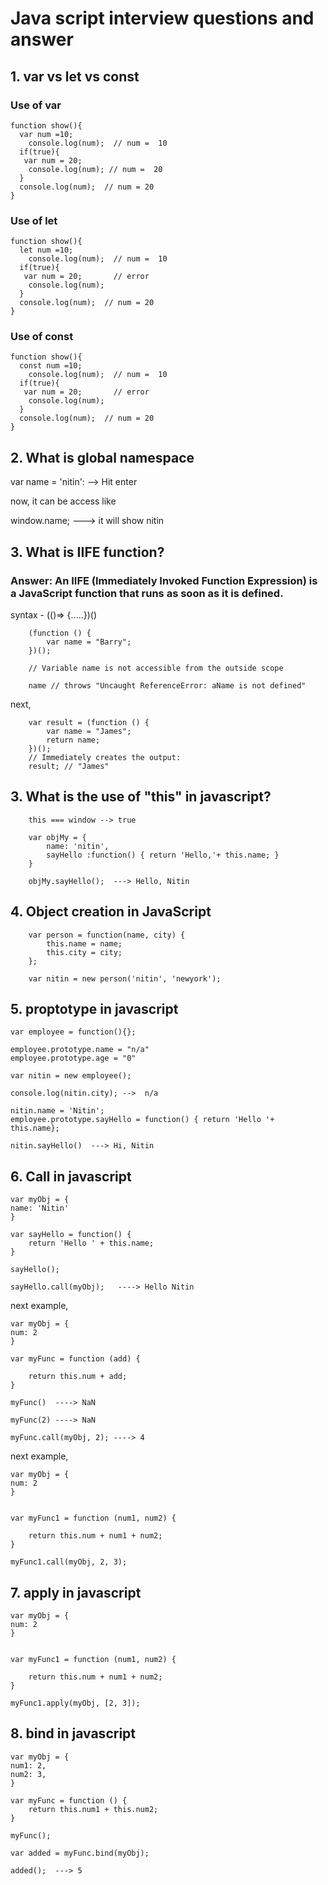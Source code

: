 # Java script interview questions and answer

## 1. var vs let vs const

### Use of var

    function show(){
      var num =10;
        console.log(num);  // num =  10
      if(true){
       var num = 20;
        console.log(num); // num =  20
      }
      console.log(num);  // num = 20
    }


### Use of let

    function show(){
      let num =10;
        console.log(num);  // num =  10
      if(true){
       var num = 20;       // error
        console.log(num); 
      }
      console.log(num);  // num = 20
    }

### Use of const

    function show(){
      const num =10;
        console.log(num);  // num =  10
      if(true){
       var num = 20;       // error
        console.log(num); 
      }
      console.log(num);  // num = 20
    }
    
 ## 2. What is global namespace

var name = 'nitin': --> Hit enter

now, it can be access like

window.name; ---> it will show nitin

## 3. What is IIFE function?

### Answer: An IIFE (Immediately Invoked Function Expression) is a JavaScript function that runs as soon as it is defined.

syntax - (()=> {.....})()

        (function () {
            var name = "Barry";
        })();

        // Variable name is not accessible from the outside scope
        
        name // throws "Uncaught ReferenceError: aName is not defined"
      
 next, 
 
        var result = (function () {
            var name = "James"; 
            return name; 
        })(); 
        // Immediately creates the output: 
        result; // "James"

## 3. What is the use of "this" in javascript?

        this === window --> true

        var objMy = {
            name: 'nitin',
            sayHello :function() { return 'Hello,'+ this.name; }
        }
        
        objMy.sayHello();  ---> Hello, Nitin


## 4. Object creation in JavaScript

        var person = function(name, city) {
            this.name = name;
            this.city = city;
        };
        
        var nitin = new person('nitin', 'newyork');

## 5. proptotype in javascript

    var employee = function(){};

    employee.prototype.name = "n/a"
    employee.prototype.age = "0"

    var nitin = new employee();

    console.log(nitin.city); -->  n/a

    nitin.name = 'Nitin';
    employee.prototype.sayHello = function() { return 'Hello '+ this.name};

    nitin.sayHello()  ---> Hi, Nitin

## 6. Call in javascript

    var myObj = {
	name: 'Nitin'
    }

    var sayHello = function() {
        return 'Hello ' + this.name;
    }

    sayHello();

    sayHello.call(myObj);	----> Hello Nitin

next example,


	var myObj = {
	num: 2
	}

	var myFunc = function (add) {

		return this.num + add;
	}

	myFunc()  ----> NaN

	myFunc(2) ----> NaN

	myFunc.call(myObj, 2); ----> 4

next example,

	var myObj = {
	num: 2
	}


	var myFunc1 = function (num1, num2) {

		return this.num + num1 + num2;
	}

	myFunc1.call(myObj, 2, 3);


## 7. apply in javascript

	var myObj = {
	num: 2
	}


	var myFunc1 = function (num1, num2) {

		return this.num + num1 + num2;
	}

	myFunc1.apply(myObj, [2, 3]);

## 8. bind in javascript

	var myObj = {
	num1: 2,
	num2: 3,
	}

	var myFunc = function () {
		return this.num1 + this.num2;
	}

	myFunc();

	var added = myFunc.bind(myObj);
	
	added();  ---> 5


	
